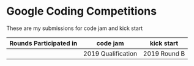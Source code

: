 # Google Coding Competitions

These are my submissions for code jam and kick start

| Rounds Participated in | code jam           | kick start   |
|------------------------|--------------------|--------------|
|                        | 2019 Qualification | 2019 Round B |